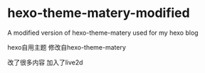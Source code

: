 # hexo-theme-matery-modified
A modified version of hexo-theme-matery used for my hexo blog

hexo自用主题
修改自hexo-theme-matery

改了很多内容
加入了live2d